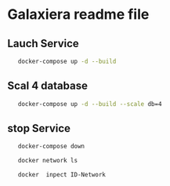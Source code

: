 # Galaxiera readme file

## Lauch Service


```bash
   docker-compose up -d --build
```

## Scal 4 database

```bash 
   docker-compose up -d --build --scale db=4
```

## stop Service

```bash
   docker-compose down
```

```bash
   docker network ls
```

```bash
   docker  inpect ID-Network
```
